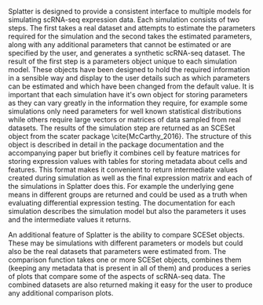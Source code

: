 Splatter is designed to provide a consistent interface to multiple models for simulating scRNA-seq expression data. Each simulation consists of two steps. The first takes a real dataset and attempts to estimate the parameters required for the simulation and the second takes the estimated parameters, along with any additional parameters that cannot be estimated or are specified by the user, and generates a synthetic scRNA-seq dataset. The result of the first step is a parameters object unique to each simulation model. These objects have been designed to hold the required information in a sensible way and display to the user details such as which parameters can be estimated and which have been changed from the default value. It is important that each simulation have it's own object for storing parameters as they can vary greatly in the information they require, for example some simulations only need parameters for well known statistical distributions while others require large vectors or matrices of data sampled from real datasets. The results of the simulation step are returned as an SCESet object from the scater package \cite{McCarthy_2016}. The structure of this object is described in detail in the package documentation and the accompanying
paper but briefly it combines cell by feature matrices for storing expression values with tables for storing metadata about cells and features. This format makes it convenient to return intermediate values created during simulation as well as the final expression matrix and each of the simulations in Splatter does this. For example the underlying gene means in different groups are returned and could be used as a truth when evaluating differential expression testing. The documentation for each simulation describes the simulation model but also the parameters it uses and the intermediate values it returns.

An additional feature of Splatter is the ability to compare SCESet objects. These may be simulations with different parameters or models but could also be the real datasets that parameters were estimated from. The comparison function takes one or more SCESet objects, combines them (keeping any metadata that is present in all of them) and produces a series of plots that compare some of the aspects of scRNA-seq data. The combined datasets are also returned making it easy for the user to produce any additional comparison plots. 